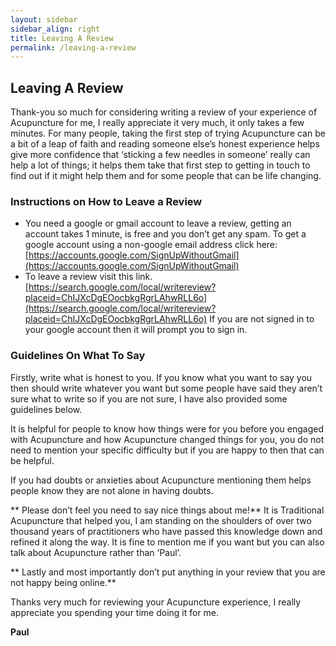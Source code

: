 ```yaml
---
layout: sidebar
sidebar_align: right
title: Leaving A Review
permalink: /leaving-a-review
---
```

## Leaving A Review
  Thank-you so much for considering writing a review of your experience of Acupuncture for me, I really appreciate it very much, it only takes a few minutes.
  For many people, taking the first step of trying Acupuncture can be a bit of a leap of faith and reading someone else’s honest experience helps give more confidence that ‘sticking a few needles in someone’ really can  help a lot of things; it helps them take that first step to getting in touch to find out if it might help them and for some people that can be life changing.

### Instructions on How to Leave a Review
  * You need a google or gmail account to leave a review, getting an account takes 1 minute, is free and you don’t get any spam. To  get a google account using a non-google email address click here: [https://accounts.google.com/SignUpWithoutGmail](https://accounts.google.com/SignUpWithoutGmail)
  * To leave a review  visit this link. [https://search.google.com/local/writereview?placeid=ChIJXcDgEOocbkgRgrLAhwRLL6o](https://search.google.com/local/writereview?placeid=ChIJXcDgEOocbkgRgrLAhwRLL6o)  If you are not signed in to your google account then it will prompt you to sign in.

### Guidelines On What To Say
Firstly, write what is honest to you. If you know what you want to say you then should write whatever you want but some people have said they aren’t sure what to write so if you are not sure, I have also provided some guidelines below.

It is helpful for people to know how things were for you before you engaged with Acupuncture and how Acupuncture changed things for you, you do not need to mention your specific difficulty but if you are happy to then that can be helpful.

If you had doubts or anxieties about Acupuncture mentioning them helps people know they are not alone in having doubts.

** Please don’t feel you need to say nice things about me!**
  It is Traditional Acupuncture that helped you, I am standing on the shoulders of over two thousand years of practitioners who have passed this knowledge down and refined it along the way. It is fine to mention me if you want but you can also talk about Acupuncture rather than ‘Paul’.

** Lastly and most importantly don’t put anything in your review that you are not happy being online.**
 

Thanks very much for reviewing your Acupuncture experience, I really appreciate you spending your time doing it for me.


**Paul**